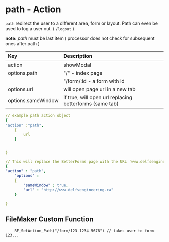 # path - Action

`path` redirect the user to a different area, form or layout. Path can even be used to log a user out. \( `/logout` \)

**note:** _path_ must be last item \( processor does not check for subsequent ones after path \)

| Key | Description |
| :--- | :--- |
| action | showModal |
| options.path | "/" - index page |
|  | "/form/:id - a form with id |
| options.url | will open page url in a new tab |
| options.sameWindow | if true, will open url replacing betterforms \(same tab\) |

```yaml
// example path action object
{
"action" :"path",
    {
        url
    }


}

// This will replace the BetterForms page with the URL 'www.delfsengineering.ca'
{
"action" : "path",
    "options" :
    {
        "sameWindow" : true,
        "url" : "http://www.delfsengineering.ca"
    }

}
```

## FileMaker Custom Function

```text
    BF_SetAction_Path("/form/123-1234-5678") // takes user to form 123...
```

